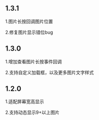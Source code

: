 ## 1.3.1

1.图片长按回调图片位置

2.修复图片显示错位bug

## 1.3.0

1.增加查看图片长按事件回调

2.支持自定义加载框，以及更多图片文字样式


## 1.2.0

1.适配屏幕宽高显示

2.支持动态显示9+以上图片